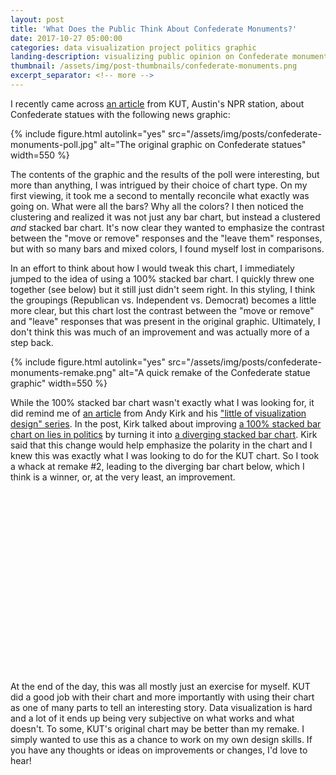 ```yaml
---
layout: post
title: 'What Does the Public Think About Confederate Monuments?'
date: 2017-10-27 05:00:00
categories: data visualization project politics graphic
landing-description: visualizing public opinion on Confederate monuments
thumbnail: /assets/img/post-thumbnails/confederate-monuments.png
excerpt_separator: <!-- more -->
---
```


I recently came across [an article](http://kut.org/post/uttt-poll-most-texas-voters-say-confederate-memorials-shouldn-t-move-0) from KUT, Austin's NPR station, about Confederate statues with the following news graphic:

{% include figure.html autolink="yes" src="/assets/img/posts/confederate-monuments-poll.jpg" alt="The original graphic on Confederate statues" width=550 %}

The contents of the graphic and the results of the poll were interesting, but more than anything, I was intrigued by their choice of chart type. On my first viewing, it took me a second to mentally reconcile what exactly was going on. What were all the bars? Why all the colors? I then noticed the clustering and realized it was not just any bar chart, but instead a clustered *and* stacked bar chart. It's now clear they wanted to emphasize the contrast between the "move or remove" responses and the "leave them" responses, but with so many bars and mixed colors, I found myself lost in comparisons.

<!-- more -->

In an effort to think about how I would tweak this chart, I immediately jumped to the idea of using a 100% stacked bar chart. I quickly threw one together (see below) but it still just didn't seem right. In this styling, I think the groupings (Republican vs. Independent vs. Democrat) becomes a little more clear, but this chart lost the contrast between the "move or remove" and "leave" responses that was present in the original graphic. Ultimately, I don't think this was much of an improvement and was actually more of a step back.

{% include figure.html autolink="yes" src="/assets/img/posts/confederate-monuments-remake.png" alt="A quick remake of the Confederate statue graphic" width=550 %}

While the 100% stacked bar chart wasn't exactly what I was looking for, it did remind me of [an article](http://www.visualisingdata.com/2016/08/little-visualisation-design-part-21/) from Andy Kirk and his ["little of visualization design" series](http://www.visualisingdata.com/2016/03/little-visualisation-design/). In the post, Kirk talked about improving [a 100% stacked bar chart on lies in politics](http://mannmetrics.com/who-lies-more/) by turning it into [a diverging stacked bar chart](https://peltiertech.com/diverging-stacked-bar-charts/). Kirk said that this change would help emphasize the polarity in the chart and I knew this was exactly what I was looking to do for the KUT chart. So I took a whack at remake #2, leading to the diverging bar chart below, which I think is a winner, or, at the very least, an improvement.

<svg id="d3-confederate-poll">
</svg>

At the end of the day, this was all mostly just an exercise for myself. KUT did a good job with their chart and more importantly with using their chart as one of many parts to tell an interesting story. Data visualization is hard and a lot of it ends up being very subjective on what works and what doesn't. To some, KUT's original chart may be better than my remake. I simply wanted to use this as a chance to work on my own design skills. If you have any thoughts or ideas on improvements or changes, I'd love to hear!

<style>
#d3-confederate-poll {
    width: 100%;
    height: 290px;
}

text.pct-label {
    fill: #36393a;
    font-size: 10px;
    text-anchor: middle;
}

rect.legend {
    width: 15px;
    height: 15px;
}

.remove    { fill: #e95946; }
.move      { fill: #42b0a1; }
.leave-add { fill: #f9a545; }
.leave     { fill: #a6a6a6; }

</style>

<script>
var confederate_svg = d3.select("#d3-confederate-poll");

var margin = {top: 100, right: 15, bottom: 75, left: 15, bar: 8},
    width  = $('#d3-confederate-poll').width() -  margin.left - margin.right,
    height = $('#d3-confederate-poll').height() - margin.top - margin.bottom;

var scale = d3.scaleLinear().range([0, width]).domain([-1,1]).nice();

var data = [ ];

d3.csv("/assets/data/kut-poll-data.csv", function(d) {
    d.leave = +d.leave;
    d.leave_add = +d.leave_add;
    d.remove = +d.remove;
    d.move = +d.move;
    d.unsure = +d.unsure;
    return d;
}, function(error, d) {
    for (var i = 0; i < d.length; i++) data.push(d[i]);

    bar_size = (height - (margin.bar * (data.length - 1))) / data.length;

    for (var i = 0; i < data.length; i++) {
        render_bar(data, i);
    }

    render_axes();
    render_text();
});

// make chart resizable
$(window).resize(function() {
    width  = $('#d3-confederate-poll').width() -  margin.left - margin.right;

    scale.range([0, width]);

    d3.selectAll('text').remove();
    d3.selectAll('rect').remove();
    d3.selectAll('line').remove();
    d3.select('#x-axis').remove();

    for (var i = 0; i < data.length; i++) {
        render_bar(data, i);
    }

    render_axes();
    render_text();
});

function render_bar(data, i) {
    confederate_svg.append('rect')
        .attr('class', 'bar leave-add')
        .attr('width', scale(data[i].leave_add) - scale(0))
        .attr('height', bar_size)
        .attr('x', margin.left + scale(0))
        .attr('y', margin.top + bar_size * i + margin.bar * i + (i > 0 ? margin.bar : 0));

    if (scale(data[i].leave_add) - scale(0) > 25) {
        confederate_svg.append('text')
            .attr('class', 'text pct-label')
            .attr('x', margin.left + scale(0) + (scale(data[i].leave_add) - scale(0)) / 2)
            .attr('y', margin.top + bar_size * (i + 0.65) + margin.bar * i + (i > 0 ? margin.bar : 0))
            .text((data[i].leave_add * 100).toFixed(0) + "%");
    }

    confederate_svg.append('rect')
        .attr('class', 'bar leave')
        .attr('width', scale(data[i].leave) - scale(0))
        .attr('height', bar_size)
        .attr('x', margin.left + scale(data[i].leave_add))
        .attr('y', margin.top + bar_size * i + margin.bar * i + (i > 0 ? margin.bar : 0));

    if (scale(data[i].leave) - scale(0) > 25) {
        confederate_svg.append('text')
            .attr('class', 'pct-label')
            .attr('x', margin.left + scale(data[i].leave_add) + (scale(data[i].leave) - scale(0)) / 2)
            .attr('y', margin.top + bar_size * (i + 0.65) + margin.bar * i + (i > 0 ? margin.bar : 0))
            .text((data[i].leave * 100).toFixed(0) + "%");
    }

    confederate_svg.append('rect')
        .attr('class', 'bar remove')
        .attr('width', scale(data[i].remove) - scale(0))
        .attr('height', bar_size)
        .attr('x', margin.left + scale(-data[i].remove - data[i].move))
        .attr('y', margin.top + bar_size * i + margin.bar * i + (i > 0 ? margin.bar : 0));

    if (scale(data[i].remove) - scale(0) > 25) {
        confederate_svg.append('text')
            .attr('class', 'pct-label')
            .attr('x', margin.left + scale(-data[i].remove - data[i].move) + (scale(data[i].remove) - scale(0)) / 2)
            .attr('y', margin.top + bar_size * (i + 0.65) + margin.bar * i + (i > 0 ? margin.bar : 0))
            .text((data[i].remove * 100).toFixed(0) + "%");
    }

    confederate_svg.append('rect')
        .attr('class', 'bar move')
        .attr('width', scale(data[i].move) - scale(0))
        .attr('height', bar_size)
        .attr('x', margin.left + scale(-data[i].move))
        .attr('y', margin.top + bar_size * i + margin.bar * i + (i > 0 ? margin.bar : 0));

    if (scale(data[i].move) - scale(0) > 25) {
        confederate_svg.append('text')
            .attr('class', 'text pct-label')
            .attr('x', margin.left + scale(-data[i].move) + (scale(data[i].move) - scale(0)) / 2)
            .attr('y', margin.top + bar_size * (i + 0.65) + margin.bar * i + (i > 0 ? margin.bar : 0))
            .text((data[i].move * 100).toFixed(0) + "%");
    }

    confederate_svg.append('text')
        .attr('class', 'text label')
        .attr('x', margin.left + scale(-data[i].remove - data[i].move) - 7)
        .attr('y', margin.top + bar_size * (i + 0.6) + margin.bar * i + (i > 0 ? margin.bar : 0))
        .style('font-size', '11.5px')
        .style('text-anchor', 'end')
        .text(clean_group_name(data[i].group));
}

function render_axes() {
    confederate_svg.append('line')
        .attr('id', 'midline')
        .attr('x1', margin.left + scale(0) + 0.5)
        .attr('x2', margin.left + scale(0) + 0.5)
        .attr('y1', margin.top)
        .attr('y2', margin.top + height + margin.bar * 2)
        .attr('stroke', 'black');

    confederate_svg.append('line')
        .attr('id', 'breakline')
        .attr('x1', margin.left)
        .attr('x2', margin.left + width)
        .attr('y1', margin.top + bar_size + margin.bar)
        .attr('y2', margin.top + bar_size + margin.bar)
        .attr('stroke', 'black')
        .attr('stroke-width', 0.75)
        .attr('stroke-dasharray', '5, 5');

    confederate_svg.append("g")
        .attr("id","x-axis")
        .attr("transform", `translate(${margin.left}, ${margin.top + height + margin.bar * 2})`)
        .call(d3.axisBottom(scale).ticks(5).tickFormat(function (d) { 
            if (d < 0) d = -d; // No nagative labels
            return d3.format(".0%")(d);
        }));
}

function render_text() {
    if (width <= 450) {
        confederate_svg.append("text")
            .attr('id', 'title1')
            .attr('id', 'title2')
            .attr("transform", `translate(${margin.left + width / 2}, 16)`)
            .style('font-size', '16px')
            .style('text-anchor', 'middle')
            .style('font-weight', 'bold')
            .text("What to do with");

        confederate_svg.append("text")
            .attr('id', 'title1')
            .attr('id', 'title2')
            .attr("transform", `translate(${margin.left + width / 2}, 32)`)
            .style('font-size', '16px')
            .style('text-anchor', 'middle')
            .style('font-weight', 'bold')
            .text("Confederate monuments?");
    } else {
        confederate_svg.append("text")
            .attr('id', 'title')
            .attr("transform", `translate(${margin.left + width / 2}, 27.5)`)
            .style('font-size', '18px')
            .style('text-anchor', 'middle')
            .style('font-weight', 'bold')
            .text("What to do with Confederate monuments?");
    }

    /* legend */
    confederate_svg.append("rect")
        .attr('class', 'legend remove')
        .attr("x", margin.left + width / 2 - 20)
        .attr("y", 42.5);

    confederate_svg.append("text")
        .attr("transform", `translate(${margin.left + width / 2 - 25}, 55)`)
        .style('font-size', '12px')
        .style('text-anchor', 'end')
        .text("Remove them");

    confederate_svg.append("rect")
        .attr('class', 'legend move')
        .attr("x", margin.left + width / 2 - 20)
        .attr("y", 67.5);

    confederate_svg.append("text")
        .attr("transform", `translate(${margin.left + width / 2 - 25}, 80)`)
        .style('font-size', '12px')
        .style('text-anchor', 'end')
        .text("Move to museums");

    confederate_svg.append("rect")
        .attr('class', 'legend leave-add')
        .attr("x", margin.left + width / 2 + 5)
        .attr("y", 67.5);

    confederate_svg.append("text")
        .attr("transform", `translate(${margin.left + width / 2 + 25}, 80)`)
        .style('font-size', '12px')
        .style('text-anchor', 'start')
        .text(`${width <= 300 ? "A" : "Leave them, a"}dd ${width <= 400 ? " " : "historical "}context`);

    confederate_svg.append("rect")
        .attr('class', 'legend leave')
        .attr("x", margin.left + width / 2 + 5)
        .attr("y", 42.5);

    confederate_svg.append("text")
        .attr("transform", `translate(${margin.left + width / 2 + 25}, 55)`)
        .style('font-size', '12px')
        .style('text-anchor', 'start')
        .text("Leave them as is");

    /* source */
    confederate_svg.append("text")
        .attr("transform", `translate(${margin.left + width}, ${margin.top + height + 55})`)
        .style('font-size', '11px')
        .style('text-anchor', 'end')
        .style('fill', '#989c9e')
        .text("Source: UT/TT Poll, KUT 90.5");
}

function clean_group_name(group) {
    if (width <= 450) {
        if (group == "independents") return "Indep.";
        else if (group == "all") return "All";
        else return group[0].toUpperCase() + group.substring(1,3) + ".";
    }
    else {
        return group[0].toUpperCase() + group.substring(1,group.length);
    }
}
</script>



